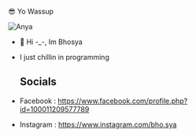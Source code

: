 😎 Yo Wassup

![Anya](https://github.com/Bhosya/Bhosya/assets/89555084/d74ed586-180a-4847-b018-be640103fd20)

- 👋 Hi -_-, Im Bhosya
- I just chillin in programming



  ## Socials
- Facebook : https://www.facebook.com/profile.php?id=100011209577789
- Instagram : https://www.instagram.com/bho.sya

<!---
Bhosya/Bhosya is a ✨ special ✨ repository because its `README.md` (this file) appears on your GitHub profile.
You can click the Preview link to take a look at your changes.
--->
